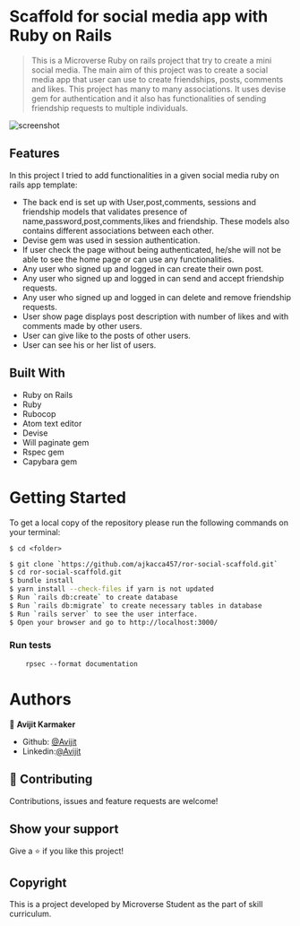 # Scaffold for social media app with Ruby on Rails

> This is a Microverse Ruby on rails project that try to create a mini social media. The  main aim of this project was to create a social media app that user can use to create friendships, posts, comments and likes. This project has  many to many associations. It uses devise gem for authentication and it also has functionalities of sending friendship requests to
multiple individuals.  

![screenshot](./app/assets/images/interface1.png)

## Features
In this project I tried to add functionalities in a given social media ruby on rails app template:

- The back end is set up with User,post,comments, sessions and friendship models that validates presence of name,password,post,comments,likes and friendship. These models also contains different associations between each other.
- Devise gem was used in session authentication.
- If user check the page without being authenticated, he/she will not be able to see the home page or can use any functionalities.
- Any user who signed up and logged in can create their own post.
- Any user who signed up and logged in can send and accept friendship requests.
- Any user who signed up and logged in can delete and remove friendship requests.
- User show page displays post description with number of likes and with comments made by other users.
- User can give like to the posts of other users.
- User can see his or her list of users.

## Built With

- Ruby on Rails
- Ruby
- Rubocop
- Atom text editor
- Devise
- Will paginate gem
- Rspec gem
- Capybara gem

# Getting Started

To get a local copy of the repository please run the following commands on your terminal:

```
$ cd <folder>
```

```bash
$ git clone `https://github.com/ajkacca457/ror-social-scaffold.git`
$ cd ror-social-scaffold.git
$ bundle install
$ yarn install --check-files if yarn is not updated
$ Run `rails db:create` to create database
$ Run `rails db:migrate` to create necessary tables in database
$ Run `rails server` to see the user interface.
$ Open your browser and go to http://localhost:3000/
```

### Run tests

```
    rpsec --format documentation
```

# Authors

👤 **Avijit Karmaker**

- Github: [@Avijit](https://github.com/ajkacca457)
- Linkedin:[@Avijit](https://www.linkedin.com/in/avijit-karmaker-8738a54)

## 🤝 Contributing

Contributions, issues and feature requests are welcome!

## Show your support

Give a ⭐️ if you like this project!

## Copyright
This is a project developed by Microverse Student as the part of skill curriculum.
